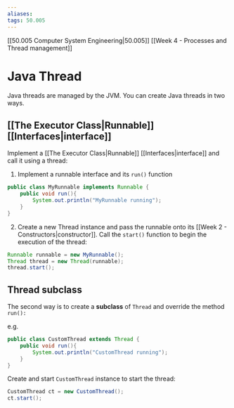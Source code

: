 ```yaml
---
aliases: 
tags: 50.005
---
```

[[50.005 Computer System Engineering|50.005]]
[[Week 4 - Processes and Thread management]]

# Java Thread
Java threads are managed by the JVM. You can create Java threads in two ways.

## [[The Executor Class|Runnable]] [[Interfaces|interface]]
Implement a [[The Executor Class|Runnable]] [[Interfaces|interface]] and call it using a thread:

1. Implement a runnable interface and its `run()` function

```java
public class MyRunnable implements Runnable {
	public void run(){
		System.out.println("MyRunnable running");
    }
}
```

2. Create a new Thread instance and pass the runnable onto its [[Week 2 - Constructors|constructor]]. Call the `start()` function to begin the execution of the thread:
```java
Runnable runnable = new MyRunnable(); 
Thread thread = new Thread(runnable);
thread.start();
```

## Thread subclass
The second way is to create a **subclass** of `Thread` and override the method `run():`

e.g.
```java
public class CustomThread extends Thread {
	public void run(){
		System.out.println("CustomThread running");
	}
}
```
Create and start `CustomThread` instance to start the thread:
```java
CustomThread ct = new CustomThread();
ct.start();
```
